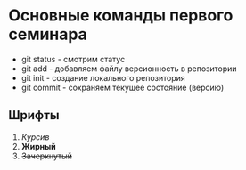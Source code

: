 # Основные команды первого семинара
* git status  - смотрим статус
* git add - добавляем файлу версионность в репозитории
* git init - создание локального репозитория
* git commit - сохраняем текущее состояние (версию)
## Шрифты
1. *Курсив*
2. **Жирный**
3. ~~Зачеркнутый~~






